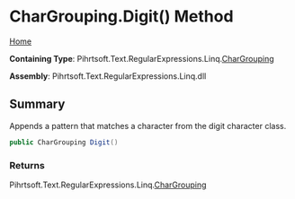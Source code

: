 # CharGrouping\.Digit\(\) Method

[Home](../../../../../../README.md)

**Containing Type**: Pihrtsoft\.Text\.RegularExpressions\.Linq\.[CharGrouping](../README.md)

**Assembly**: Pihrtsoft\.Text\.RegularExpressions\.Linq\.dll

## Summary

Appends a pattern that matches a character from the digit character class\.

```csharp
public CharGrouping Digit()
```

### Returns

Pihrtsoft\.Text\.RegularExpressions\.Linq\.[CharGrouping](../README.md)

